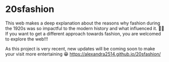 ﻿# 20sfashion
 This web makes a deep explanation about the reasons why fashion during the 1920s was so impactful to the modern history and what influenced it. 🎩👜 If you want to get a different approach towards fashion, you are welcomed to explore the web!!! 

 As this project is very recent, new updates will be coming soon to make your visit more entertaining 😁
 https://alexandra2514.github.io/20sfashion/
